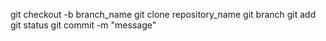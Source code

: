 git checkout -b branch_name
git clone repository_name
git branch
git add
git status 
git commit -m "message"
